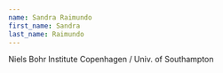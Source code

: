 ```yaml
---
name: Sandra Raimundo
first_name: Sandra
last_name: Raimundo
---
```


Niels Bohr Institute Copenhagen / Univ. of Southampton